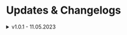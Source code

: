 # Updates & Changelogs

<details>

<summary>v1.0.1 - 11.05.2023</summary>

MAJ > Optimization of response time of main functions of the script

</details>

